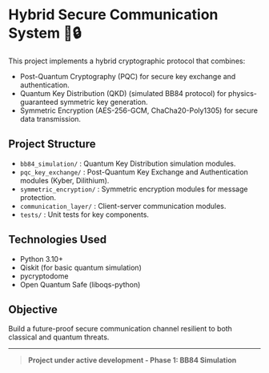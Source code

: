 # Hybrid Secure Communication System 🚀🔒

This project implements a hybrid cryptographic protocol that combines:
- Post-Quantum Cryptography (PQC) for secure key exchange and authentication.
- Quantum Key Distribution (QKD) (simulated BB84 protocol) for physics-guaranteed symmetric key generation.
- Symmetric Encryption (AES-256-GCM, ChaCha20-Poly1305) for secure data transmission.

## Project Structure

- `bb84_simulation/` : Quantum Key Distribution simulation modules.
- `pqc_key_exchange/` : Post-Quantum Key Exchange and Authentication modules (Kyber, Dilithium).
- `symmetric_encryption/` : Symmetric encryption modules for message protection.
- `communication_layer/` : Client-server communication modules.
- `tests/` : Unit tests for key components.

## Technologies Used
- Python 3.10+
- Qiskit (for basic quantum simulation)
- pycryptodome
- Open Quantum Safe (liboqs-python)

## Objective
Build a future-proof secure communication channel resilient to both classical and quantum threats.

---

> **Project under active development - Phase 1: BB84 Simulation**

